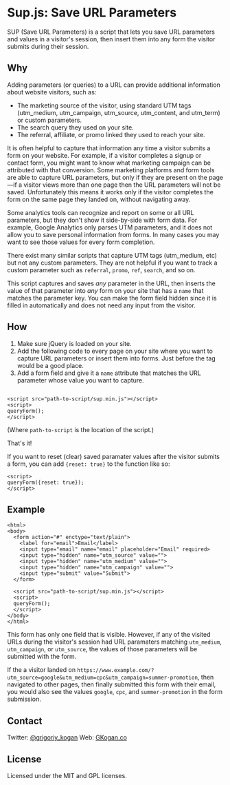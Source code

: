 # Sup.js: Save URL Parameters
SUP (Save URL Parameters) is a script that lets you save URL parameters and values in a visitor's session, then insert them into any form the visitor submits during their session.

## Why

Adding parameters (or queries) to a URL can provide additional information about website visitors, such as:

* The marketing source of the visitor, using standard UTM tags (utm_medium, utm_campaign, utm_source, utm_content, and utm_term) or custom parameters.
* The search query they used on your site.
* The referral, affiliate, or promo linked they used to reach your site.

It is often helpful to capture that information any time a visitor submits a form on your website. For example, if a visitor completes a signup or contact form, you might want to know what marketing campaign can be attributed with that conversion. Some marketing platforms and form tools are able to capture URL parameters, but only if they are present on the page&mdash;if a visitor views more than one page then the URL parameters will not be saved. Unfortunately this means it works only if the visitor completes the form on the same page they landed on, without navigating away.

Some analytics tools can recognize and report on some or all URL parameters, but they don't show it side-by-side with form data. For example, Google Analytics only parses UTM parameters, and it does not allow you to save personal information from forms. In many cases you may want to see those values for every form completion.

There exist many similar scripts that capture UTM tags (utm_medium, etc) but not any custom parameters. They are not helpful if you want to track a custom parameter such as `referral`, `promo`, `ref`, `search`, and so on.

This script captures and saves *any* parameter in the URL, then inserts the value of that parameter into *any* form on your site that has a `name` that matches the parameter key. You can make the form field hidden since it is filled in automatically and does not need any input from the visitor.

## How

1. Make sure jQuery is loaded on your site.
2. Add the following code to every page on your site where you want to capture URL parameters or insert them into forms. Just before the </body> tag would be a good place.
3. Add a form field and give it a `name` attribute that matches the URL parameter whose value you want to capture.

```

<script src="path-to-script/sup.min.js"></script>
<script>
queryForm();
</script>

```

(Where `path-to-script` is the location of the script.)

That's it!

If you want to reset (clear) saved paramater values after the visitor submits a form, you can add `{reset: true}` to the function like so:

```
<script>
queryForm({reset: true});
</script>
```

## Example

```
<html>
<body>
  <form action="#" enctype="text/plain">
    <label for="email">Email</label>
    <input type="email" name="email" placeholder="Email" required>
    <input type="hidden" name="utm_source" value="">
    <input type="hidden" name="utm_medium" value="">
    <input type="hidden" name="utm_campaign" value="">
    <input type="submit" value="Submit">
  </form>

  <script src="path-to-script/sup.min.js"></script>
  <script>
  queryForm();
  </script>
</body>
</html>
```
This form has only one field that is visible. However, if any of the visited URLs during the visitor's session had URL paramaters matching `utm_medium`, `utm_campaign`, or `utm_source`, the values of those parameters will be submitted with the form.

If the a visitor landed on `https://www.example.com/?utm_source=google&utm_medium=cpc&utm_campaign=summer-promotion`, then navigated to other pages, then finally submitted this form with their email, you would also see the values `google`, `cpc`, and `summer-promotion` in the form submission.

## Contact
Twitter: [@grigoriy_kogan](https://twitter.com/grigoriy_kogan)
Web: [GKogan.co](http://www.gkogan.co)

## License
Licensed under the MIT and GPL licenses.
